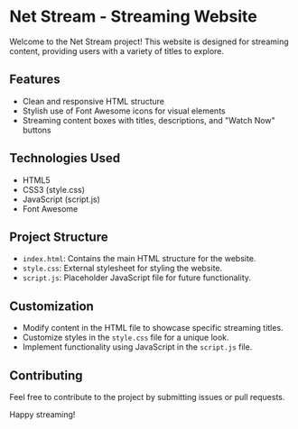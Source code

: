 # Net Stream - Streaming Website

Welcome to the Net Stream project! This website is designed for streaming content, providing users with a variety of titles to explore.

## Features

- Clean and responsive HTML structure
- Stylish use of Font Awesome icons for visual elements
- Streaming content boxes with titles, descriptions, and "Watch Now" buttons

## Technologies Used

- HTML5
- CSS3 (style.css)
- JavaScript (script.js)
- Font Awesome

## Project Structure

- `index.html`: Contains the main HTML structure for the website.
- `style.css`: External stylesheet for styling the website.
- `script.js`: Placeholder JavaScript file for future functionality.

## Customization

- Modify content in the HTML file to showcase specific streaming titles.
- Customize styles in the `style.css` file for a unique look.
- Implement functionality using JavaScript in the `script.js` file.

## Contributing

Feel free to contribute to the project by submitting issues or pull requests.

Happy streaming!
